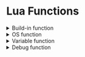 # Lua Functions

<details>
<summary>Build-in function</summary>
<div style="padding-left:20px">

## split(a1:string, a2:string)

Split the a1 string by char a2, return array\
Easier way to use in a for loop

```lua
--[[
folder1
folder2
folder3
file.json
--]]
local file = o.listfile("myfolder")
--[[
["folder1", "folder2", "folder3", "file.json"]
--]]
local allfiles = split(o.listfile("myfolder"), "\\n")
-- Print out each value
for key=1,value in pairs(allfiles) do
    m.messager(value)
end
```

</div>
</details>


<details>
<summary>OS function</summary>
<div style="padding-left:20px">

## o.copyfile(a1:string, a2:string)

Copy the file from a1 path to a2 path

## o.copydir(a1:string, a2:string)

Copy the folder from a1 path to a2 path

## o.deletefile(a1:string)

It's pretty straightforward i think

## o.deletedir(a1:string)

It's pretty straightforward i think

## o.exist(a1:string)

Check file or folder exist, It return back boolean value

## o.listfile(a1:string)

scan a1 path folder and get all the files\
Return a string result of all files name splited by line-break character

## o.listdir(a1:string)

scan a1 path folder and get all the folders\
Return a string result of all folders name splited by line-break character

## o.createdir(a1:string)

It's pretty straightforward i think

## o.writefile(a1:string, a2:string)

Write a2 context to a file in the a1 path

## o.readfile(a1:string)

Read path a1 file, open the file and return back the string context

## o.rename(a1:string, a2:string)

Rename the folder ot file, from a1 to a2

</div>
</details>


<details>
<summary>Variable function</summary>
<div style="padding-left:20px">

You can three datatype support here

* boolean
* string
* number

## env.has\[data-type\](a1:string)

Check variable exist

## env.set\[data-type\](a1:string, a2:any)

Set the variable value

## env.get\[data-type\](a1:string)

Get the variable value

## Example

```lua
local path = env.getstring('root')
local ison = env.getboolean('ison')
```

</div>
</details>

<details>
<summary>Debug function</summary>
<div style="padding-left:20px">

## m.messager(a1:string)

輸出訊息, 在節點的畫面上

## m.messager_log(a1:string)

輸出訊息, 除了在節點的畫面上\
也將訊息回傳給伺服器

</div>
</details>
